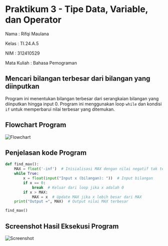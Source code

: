 # Praktikum 3 - Tipe Data, Variable, dan Operator

Nama : Rifqi Maulana

Kelas : TI.24.A.5

NIM : 312410529

Mata Kuliah : Bahasa Pemograman


## Mencari bilangan terbesar dari bilangan yang diinputkan
Program ini menentukan bilangan terbesar dari serangkaian bilangan yang diinputkan hingga input 0. Program ini menggunakan loop `while` dan kondisi `if` untuk memperbarui nilai terbesar yang ditemukan.

## Flowchart Program
![Flowchart]([flowchart.png](https://github.com/Shikilukeki/Foto/blob/main/flowchart.png?raw=true))

## Penjelasan kode Program
```python
def find_max():
    MAX = float('-inf')  # Inisialisasi MAX dengan nilai negatif tak terhingga
    while True:
        x = float(input("Input x (bilangan): "))  # Input bilangan
        if x == 0:
            break  # Keluar dari loop jika x adalah 0
        if x > MAX:
            MAX = x  # Update MAX jika x lebih besar dari MAX
    print("Output =", MAX)  # Output nilai MAX terbesar

find_max()

```

## Screenshot Hasil Eksekusi Program
![Screenshot](screenshot.png)
